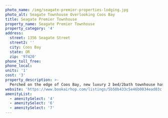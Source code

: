```yaml
---
photo_name: /img/seagate-premier-properties-lodging.jpg
photo_alt: Seagate Townhouse Overlooking Coos Bay
title: Seagate Premier Townhouse
property_name: Seagate Premier Townhouse
property_category: '4'
address:
  street: 1356 Seagate Street
  street2: ''
  city: Coos Bay
  state: OR
  zip: '97420'
phone_toll_free: 
phone_local: 
units: '1'
cost: '3'
property_description: >-
  Perched on the edge of Coos Bay, new luxury 2 bed/2bath townhouse has everything you need for a relaxing coastal getaway. Expansive views, a hot tub on the private enclosed deck, fully outfitted media room, wet bar, 60” flat panel Smart TV, & more.
website: 'https://www.bookairhop.com/listings/5b50b433c5e46b0034ead03c'
amenityList: 
  - amenitySelect: '4'
  - amenitySelect: '6'
  - amenitySelect: '7'
---
```

